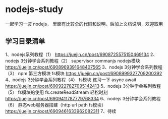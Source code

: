# nodejs-study
一起学习一波 nodejs， 里面有比较全的代码和说明，后加上文档说明，欢迎取用
## 学习目录清单
  1、nodejs系列教程（1）  https://juejin.cn/post/6908725575150469134
  2、nodejs 3分钟学会系列教程（2） supervisor commanjs nodejs模块  https://juejin.cn/post/6908969391648407565
  3、nodejs 3分钟学会系列教程（3） npm 第三方模块 fs模块  https://juejin.cn/post/6908999327709200392
  4、nodejs 3分钟学会系列教程（4） fs模块 练习一下 async await  https://juejin.cn/post/6909227827095142413
  5、nodejs 3分钟学会系列教程（5） fs模块的使用 fs.createReadStream 轻松时刻 https://juejin.cn/post/6909411787779768334
  6、nodejs 3分钟学会系列教程（6） 静态web服务器搭建（http url path fs模块） https://juejin.cn/post/6909461633962082311
  7、待续
